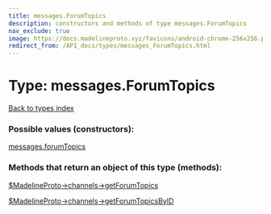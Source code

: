 ```yaml
---
title: messages.ForumTopics
description: constructors and methods of type messages.ForumTopics
nav_exclude: true
image: https://docs.madelineproto.xyz/favicons/android-chrome-256x256.png
redirect_from: /API_docs/types/messages_ForumTopics.html
---
```

# Type: messages.ForumTopics
[Back to types index](index.html)



### Possible values (constructors):

[messages.forumTopics](/API_docs/constructors/messages.forumTopics.html)  



### Methods that return an object of this type (methods):

[$MadelineProto->channels->getForumTopics](/API_docs/methods/channels.getForumTopics.html)  

[$MadelineProto->channels->getForumTopicsByID](/API_docs/methods/channels.getForumTopicsByID.html)  



